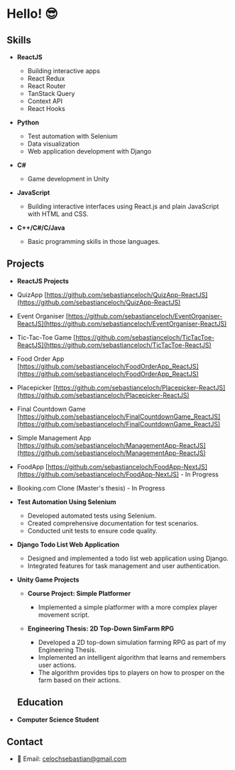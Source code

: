 # Hello! 😎

## Skills

- **ReactJS**
  - Building interactive apps
  - React Redux
  - React Router
  - TanStack Query
  - Context API
  - React Hooks

- **Python**
  - Test automation with Selenium
  - Data visualization
  - Web application development with Django

- **C#**
  - Game development in Unity

- **JavaScript**
  - Building interactive interfaces using React.js and plain JavaScript with HTML and CSS.

- **C++/C#/C/Java**
  - Basic programming skills in those languages.

## Projects

- **ReactJS Projects**
- QuizApp [https://github.com/sebastianceloch/QuizApp-ReactJS](https://github.com/sebastianceloch/QuizApp-ReactJS)
- Event Organiser [https://github.com/sebastianceloch/EventOrganiser-ReactJS](https://github.com/sebastianceloch/EventOrganiser-ReactJS)
- Tic-Tac-Toe Game [https://github.com/sebastianceloch/TicTacToe-ReactJS](https://github.com/sebastianceloch/TicTacToe-ReactJS)
- Food Order App [https://github.com/sebastianceloch/FoodOrderApp_ReactJS](https://github.com/sebastianceloch/FoodOrderApp_ReactJS)
- Placepicker [https://github.com/sebastianceloch/Placepicker-ReactJS](https://github.com/sebastianceloch/Placepicker-ReactJS)
- Final Countdown Game [https://github.com/sebastianceloch/FinalCountdownGame_ReactJS](https://github.com/sebastianceloch/FinalCountdownGame_ReactJS)
- Simple Management App [https://github.com/sebastianceloch/ManagementApp-ReactJS](https://github.com/sebastianceloch/ManagementApp-ReactJS)
- FoodApp [https://github.com/sebastianceloch/FoodApp-NextJS](https://github.com/sebastianceloch/FoodApp-NextJS) - In Progress
- Booking.com Clone (Master's thesis) - In Progress

- **Test Automation Using Selenium**
  - Developed automated tests using Selenium.
  - Created comprehensive documentation for test scenarios.
  - Conducted unit tests to ensure code quality.
 
- **Django Todo List Web Application**
  - Designed and implemented a todo list web application using Django.
  - Integrated features for task management and user authentication.
 
- **Unity Game Projects**
  - **Course Project: Simple Platformer**
    - Implemented a simple platformer with a more complex player movement script.

  - **Engineering Thesis: 2D Top-Down SimFarm RPG**
    - Developed a 2D top-down simulation farming RPG as part of my Engineering Thesis.
    - Implemented an intelligent algorithm that learns and remembers user actions.
    - The algorithm provides tips to players on how to prosper on the farm based on their actions.
   
  ## Education
  
- **Computer Science Student**

## Contact

- 📧 Email: celochsebastian@gmail.com

